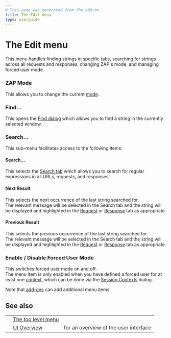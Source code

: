 ```yaml
---
# This page was generated from the add-on.
title: The Edit menu
type: userguide
---
```


# The Edit menu

This menu handles finding strings in specific tabs, searching for strings across all requests and responses, changing ZAP's mode, and managing forced user mode.

### ZAP Mode

This allows you to change the current [mode](/docs/desktop/start/features/modes/).

### Find...

This opens the [Find dialog](/docs/desktop/ui/dialogs/find/) which allows you to find a string in the currently selected window.

### Search...

This sub-menu facilitates access to the following items:

#### Search...

This selects the [Search tab](/docs/desktop/ui/tabs/search/) which allows you to search for regular expressions in all URLs, requests, and responses.

#### Next Result

This selects the next occurrence of the last string searched for.  
The relevant message will be selected in the Search tab and the string will be displayed and highlighted in the [Request](/docs/desktop/ui/tabs/request/) or [Response](/docs/desktop/ui/tabs/response/) tab as appropriate.

#### Previous Result

This selects the previous occurrence of the last string searched for.  
The relevant message will be selected in the Search tab and the string will be displayed and highlighted in the [Request](/docs/desktop/ui/tabs/request/) or [Response](/docs/desktop/ui/tabs/response/) tab as appropriate.

### Enable / Disable Forced User Mode

This switches forced user mode on and off.  
The menu item is only enabled when you have defined a forced user for at least one [context](/docs/desktop/start/features/contexts/), which can be done via the [Session Contexts](/docs/desktop/ui/dialogs/session/contexts/) dialog.

Note that [add-ons](/docs/desktop/start/features/addons/) can add additional menu items.

## See also

|     |                                                |                                       |
| --- | ---------------------------------------------- | ------------------------------------- |
|     | [The top level menu](/docs/desktop/ui/tlmenu/) |                                       |
|     | [UI Overview](/docs/desktop/ui/)               | for an overview of the user interface |
